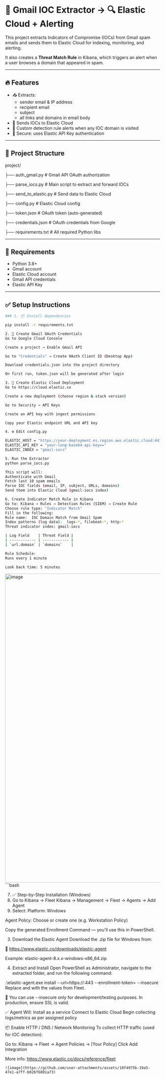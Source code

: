 # 📧 Gmail IOC Extractor → 🔍 Elastic Cloud + Alerting

This project extracts Indicators of Compromise (IOCs) from Gmail spam emails and sends them to Elastic Cloud for indexing, monitoring, and alerting.

It also creates a **Threat Match Rule** in Kibana, which triggers an alert when a user browses a domain that appeared in spam.

---

## 🔥 Features

- 📥 Extracts:
  - sender email & IP address
  - recipient email
  - subject
  - all links and domains in email body
- 🚀 Sends IOCs to Elastic Cloud
- 🔔 Custom detection rule alerts when any IOC domain is visited
- 🔐 Secure: uses Elastic API Key authentication

---

## 📁 Project Structure

project/

├── auth_gmail.py # Gmail API OAuth authorization

├── parse_iocs.py # Main script to extract and forward IOCs

├── send_to_elastic.py # Send data to Elastic Cloud

├── config.py # Elastic Cloud config

├── token.json # OAuth token (auto-generated)

├── credentials.json # OAuth credentials from Google

├── requirements.txt # All required Python libs



---

## 🧰 Requirements

- Python 3.8+
- Gmail account
- Elastic Cloud account
- Gmail API credentials
- Elastic API Key

---

## ✅ Setup Instructions
```bash
### 1. 📦 Install dependencies

pip install -r requirements.txt

2. 🔑 Create Gmail OAuth Credentials
Go to Google Cloud Console

Create a project → Enable Gmail API

Go to "Credentials" → Create OAuth Client ID (Desktop App)

Download credentials.json into the project directory

On first run, token.json will be generated after login

3. 🔐 Create Elastic Cloud Deployment
Go to https://cloud.elastic.co

Create a new deployment (choose region & stack version)

Go to Security → API Keys

Create an API key with ingest permissions

Copy your Elastic endpoint URL and API key

4. ⚙️ Edit config.py

ELASTIC_HOST = "https://your-deployment.es.region.aws.elastic.cloud:443"
ELASTIC_API_KEY = "your-long-base64-api-key=="
ELASTIC_INDEX = "gmail-iocs"

5. Run the Extractor
python parse_iocs.py

This script will:
Authenticate with Gmail
Fetch last 10 spam emails
Parse IOC fields (email, IP, subject, URLs, domains)
Send them into Elastic Cloud (gmail-iocs index)

6. Create Indicator Match Rule in Kibana
Go to: Kibana → Rules → Detection Rules (SIEM) → Create Rule
Choose rule type: "Indicator Match"
Fill in the following:
Rule name:  IOC Domain Match from Gmail Spam
Index patterns (log data):  logs-*, filebeat-*, http-*
Threat indicator index: gmail-iocs

| Log Field    | Threat Field |
| ------------ | ------------ |
| `url.domain` | `domains`    |

Rule Schedule:
Runs every 1 minute

Look back time: 5 minutes
```
<img width="1100" height="1005" alt="image" src="https://github.com/user-attachments/assets/7ecc0b1c-cca9-4b03-8ad9-e3766bfa3dc0" />
```bash

7. ✅ Step-by-Step Installation (Windows)
  1. Go to Kibana → Fleet
Kibana → Management → Fleet → Agents → Add Agent
  2. Select:
Platform: Windows

Agent Policy: Choose or create one (e.g. Workstation Policy)

Copy the generated Enrollment Command — you'll use this in PowerShell.

  3. Download the Elastic Agent
Download the .zip file for Windows from:

🔗 https://www.elastic.co/downloads/elastic-agent

Example: elastic-agent-8.x.x-windows-x86_64.zip

  4. Extract and Install
Open PowerShell as Administrator, navigate to the extracted folder, and run the following command:

.\elastic-agent.exe install --url=https://<your-deployment-url>:443 --enrollment-token=<your-token> --insecure
Replace <your-deployment-url> and <your-token> with the values from Fleet.

🔐 You can use --insecure only for development/testing purposes. In production, ensure SSL is valid.

✅ Agent Will:
Install as a service
Connect to Elastic Cloud
Begin collecting logs/metrics as per assigned policy

📦 Enable HTTP / DNS / Network Monitoring
To collect HTTP traffic (used for IOC detection):

Go to:
Kibana → Fleet → Agent Policies → [Your Policy]
Click Add Integration

More info: https://www.elastic.co/docs/reference/fleet
```
![image](https://github.com/user-attachments/assets/10f4975b-19a5-47e1-a7ff-b026f6801a73)

